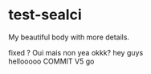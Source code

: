 # test-sealci
My beautiful body with more details.

fixed ? Oui mais non
yea
okkk?
hey guys  
hellooooo
COMMIT V5
go
